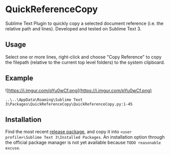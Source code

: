# QuickReferenceCopy
Sublime Text Plugin to quickly copy a selected document reference (i.e. the relative path and lines). Developed and tested on Sublime Text 3.

## Usage
Select one or more lines, right-click and choose "Copy Reference" to copy the filepath (relative to the current top level folders) to the system clipboard.

## Example
![https://i.imgur.com/pYu0wCf.png](https://i.imgur.com/pYu0wCf.png)

```
..\..\AppData\Roaming\Sublime Text 3\Packages\QuickReferenceCopy\QuickReferenceCopy.py:1-45
```

## Installation
Find the most recent [release package](/releases/latest), and copy it into `<user profile>\Sublime Text 3\Installed Packages`. An installation option through the official package manager is not yet available because `TODO reasonable excuse`.
